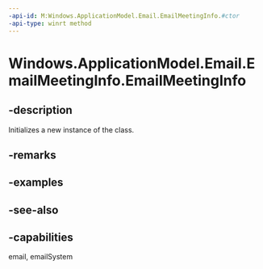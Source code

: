 ```yaml
---
-api-id: M:Windows.ApplicationModel.Email.EmailMeetingInfo.#ctor
-api-type: winrt method
---
```


<!-- Method syntax
public EmailMeetingInfo()
-->

# Windows.ApplicationModel.Email.EmailMeetingInfo.EmailMeetingInfo

## -description
Initializes a new instance of the  class.

## -remarks

## -examples

## -see-also

## -capabilities
email, emailSystem
